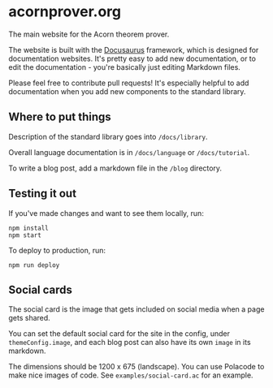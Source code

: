 # acornprover.org

The main website for the Acorn theorem prover.

The website is built with the [Docusaurus](https://docusaurus.io) framework, which is designed for documentation websites. It's pretty easy to add new documentation, or to edit the documentation - you're
basically just editing Markdown files.

Please feel free to contribute pull requests! It's especially helpful to add documentation when you add new components to the standard library.

## Where to put things

Description of the standard library goes into `/docs/library`.

Overall language documentation is in `/docs/language` or `/docs/tutorial`.

To write a blog post, add a markdown file in the `/blog` directory.

## Testing it out

If you've made changes and want to see them locally, run:

```
npm install
npm start
```

To deploy to production, run:

```
npm run deploy
```

## Social cards

The social card is the image that gets included on social media when a page gets shared.

You can set the default social card for the site in the config, under `themeConfig.image`, and each blog
post can also have its own `image` in its markdown.

The dimensions should be 1200 x 675 (landscape). You can use Polacode to make nice images of code. See `examples/social-card.ac` for an example.
